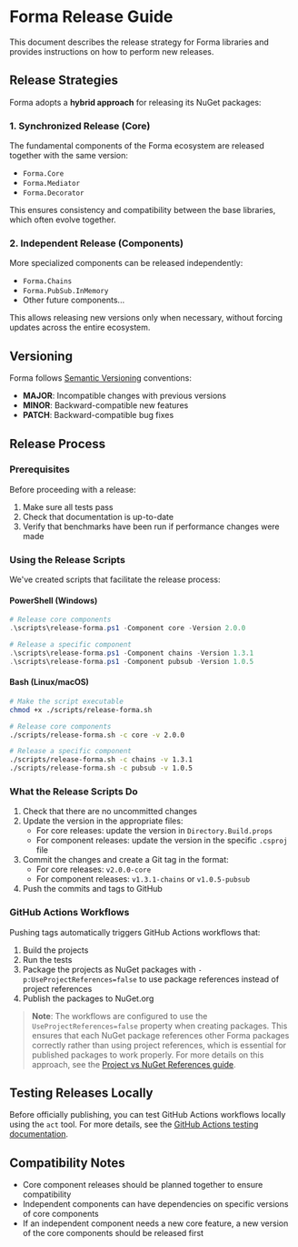 # Forma Release Guide

This document describes the release strategy for Forma libraries and provides instructions on how to perform new releases.

## Release Strategies

Forma adopts a **hybrid approach** for releasing its NuGet packages:

### 1. Synchronized Release (Core)

The fundamental components of the Forma ecosystem are released together with the same version:

- `Forma.Core`
- `Forma.Mediator`
- `Forma.Decorator`

This ensures consistency and compatibility between the base libraries, which often evolve together.

### 2. Independent Release (Components)

More specialized components can be released independently:

- `Forma.Chains`
- `Forma.PubSub.InMemory`
- Other future components...

This allows releasing new versions only when necessary, without forcing updates across the entire ecosystem.

## Versioning

Forma follows [Semantic Versioning](https://semver.org/) conventions:

- **MAJOR**: Incompatible changes with previous versions
- **MINOR**: Backward-compatible new features
- **PATCH**: Backward-compatible bug fixes

## Release Process

### Prerequisites

Before proceeding with a release:

1. Make sure all tests pass
2. Check that documentation is up-to-date
3. Verify that benchmarks have been run if performance changes were made

### Using the Release Scripts

We've created scripts that facilitate the release process:

#### PowerShell (Windows)

```powershell
# Release core components
.\scripts\release-forma.ps1 -Component core -Version 2.0.0

# Release a specific component
.\scripts\release-forma.ps1 -Component chains -Version 1.3.1
.\scripts\release-forma.ps1 -Component pubsub -Version 1.0.5
```

#### Bash (Linux/macOS)

```bash
# Make the script executable
chmod +x ./scripts/release-forma.sh

# Release core components
./scripts/release-forma.sh -c core -v 2.0.0

# Release a specific component
./scripts/release-forma.sh -c chains -v 1.3.1
./scripts/release-forma.sh -c pubsub -v 1.0.5
```

### What the Release Scripts Do

1. Check that there are no uncommitted changes
2. Update the version in the appropriate files:
   - For core releases: update the version in `Directory.Build.props`
   - For component releases: update the version in the specific `.csproj` file
3. Commit the changes and create a Git tag in the format:
   - For core releases: `v2.0.0-core`
   - For component releases: `v1.3.1-chains` or `v1.0.5-pubsub`
4. Push the commits and tags to GitHub

### GitHub Actions Workflows

Pushing tags automatically triggers GitHub Actions workflows that:

1. Build the projects
2. Run the tests
3. Package the projects as NuGet packages with `-p:UseProjectReferences=false` to use package references instead of project references
4. Publish the packages to NuGet.org

> **Note**: The workflows are configured to use the `UseProjectReferences=false` property when creating packages. This ensures that each NuGet package references other Forma packages correctly rather than using project references, which is essential for published packages to work properly. For more details on this approach, see the [Project vs NuGet References guide](./riferimenti-progetti-vs-nuget.md).

## Testing Releases Locally

Before officially publishing, you can test GitHub Actions workflows locally using the `act` tool. For more details, see the [GitHub Actions testing documentation](./testing-github-actions.md).

## Compatibility Notes

- Core component releases should be planned together to ensure compatibility
- Independent components can have dependencies on specific versions of core components
- If an independent component needs a new core feature, a new version of the core components should be released first
